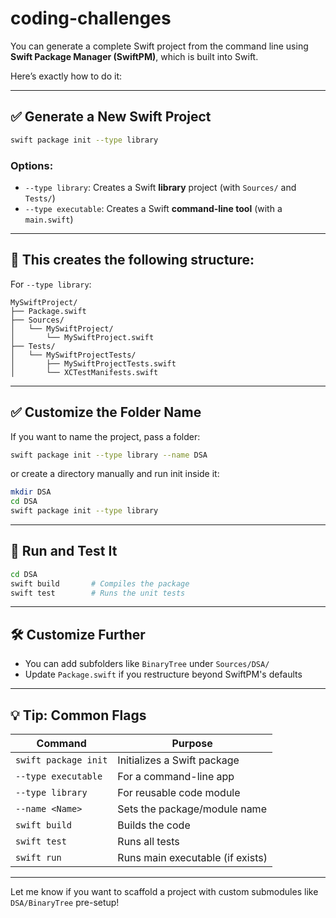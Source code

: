 # coding-challenges


You can generate a complete Swift project from the command line using **Swift Package Manager (SwiftPM)**, which is built into Swift.

Here’s exactly how to do it:

---

## ✅ Generate a New Swift Project

```bash
swift package init --type library
```

### Options:

* `--type library`: Creates a Swift **library** project (with `Sources/` and `Tests/`)
* `--type executable`: Creates a Swift **command-line tool** (with a `main.swift`)

---

## 📁 This creates the following structure:

For `--type library`:

```
MySwiftProject/
├── Package.swift
├── Sources/
│   └── MySwiftProject/
│       └── MySwiftProject.swift
├── Tests/
│   └── MySwiftProjectTests/
│       ├── MySwiftProjectTests.swift
│       └── XCTestManifests.swift
```

---

## ✅ Customize the Folder Name

If you want to name the project, pass a folder:

```bash
swift package init --type library --name DSA
```

or create a directory manually and run init inside it:

```bash
mkdir DSA
cd DSA
swift package init --type library
```

---

## 🚀 Run and Test It

```bash
cd DSA
swift build       # Compiles the package
swift test        # Runs the unit tests
```

---

## 🛠️ Customize Further

* You can add subfolders like `BinaryTree` under `Sources/DSA/`
* Update `Package.swift` if you restructure beyond SwiftPM's defaults

---

## 💡 Tip: Common Flags

| Command              | Purpose                          |
| -------------------- | -------------------------------- |
| `swift package init` | Initializes a Swift package      |
| `--type executable`  | For a command-line app           |
| `--type library`     | For reusable code module         |
| `--name <Name>`      | Sets the package/module name     |
| `swift build`        | Builds the code                  |
| `swift test`         | Runs all tests                   |
| `swift run`          | Runs main executable (if exists) |

---

Let me know if you want to scaffold a project with custom submodules like `DSA/BinaryTree` pre-setup!
